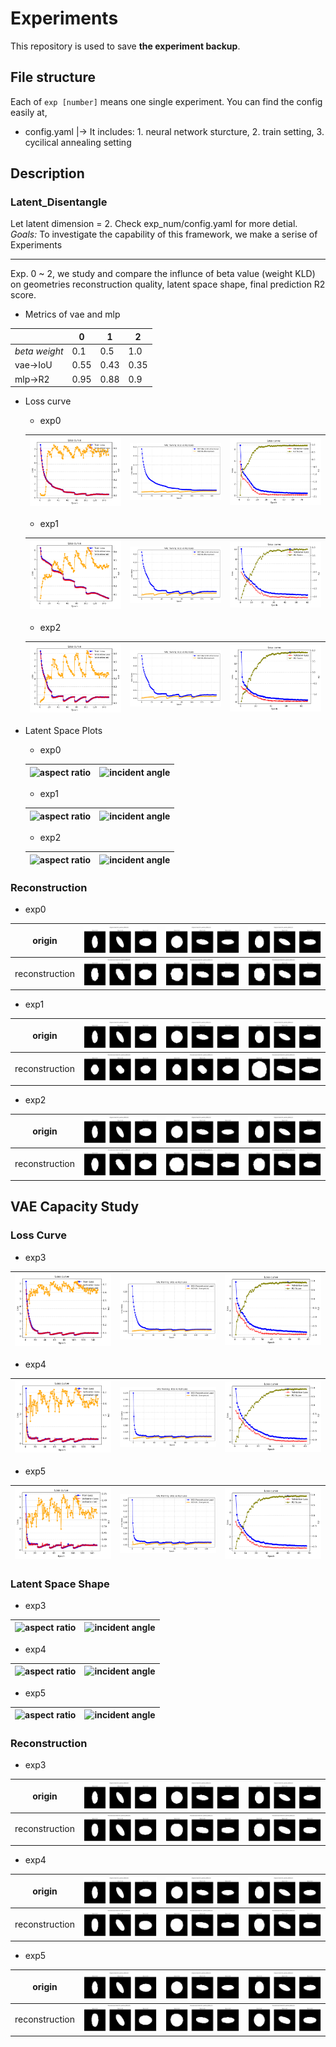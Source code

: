 # Experiments
This repository is used to save **the experiment backup**.
## File structure 
Each of `exp [number]` means one single experiment. You can find the config easily at,
- config.yaml |-> It includes:  1. neural network sturcture, 
                                2. train setting, 
                                3. cycilical annealing setting
    
## Description
### Latent_Disentangle
Let latent dimension = 2. Check exp_num/config.yaml for more detial.
*Goals:* To investigate the capability of this framework, we make a serise of 
Experiments

---
Exp. 0 ~ 2, we study and compare the influnce of beta value (weight KLD) on geometries 
reconstruction quality, latent space shape, final prediction R2 score.
- Metrics of vae and mlp

|      | 0   | 1   | 2   |
| ---- | --- | --- | --- |
| *beta weight* | 0.1 | 0.5 | 1.0 |
| vae->IoU  |0.55 |  0.43   |  0.35   |
| mlp->R2  | 0.95 |  0.88   |  0.9  |

- Loss curve
    - exp0

    |![vae](./exp0/vae.png)| ![vae_bce_kld](./exp0/vae_bce_kld.png)| ![mlp](./exp0/mlp.png)|
    |--- | ---| --- |
    - exp1

    |![vae](./exp1/vae.png)| ![vae_bce_kld](./exp2/vae_bce_kld.png)| ![mlp](./exp1/mlp.png)|
    |--- | ---| --- |
    - exp2

    |![vae](./exp2/vae.png)| ![vae_bce_kld](./exp2/vae_bce_kld.png)| ![mlp](./exp2/mlp.png)|
    |--- | ---| --- |

- Latent Space Plots
    - exp0

    |![aspect ratio](./exp0/ar_LS_evolution.gif)| ![incident angle](./exp0/angle_LS_evolution.gif)|
    |--- | ---|
    - exp1

    | ![aspect ratio](./exp1/ar_LS_evolution.gif)|![incident angle](./exp1/angle_LS_evolution.gif) |
    |--- |--- |
    - exp2

    | ![aspect ratio](./exp2/ar_LS_evolution.gif) |   ![incident angle](./exp2/angle_LS_evolution.gif)|
    |--- | ---|
### Reconstruction 
- exp0

| origin |![particle01](./exp0/inspect/original_pparticle_0000_00_idx0.png)|![particle02](./exp0/inspect/original_pparticle_0000_01_idx1.png) | ![particle03](./exp0/inspect/original_pparticle_0000_02_idx2.png) |
|--- |--- |--- |--- |
| reconstruction |![particle01](./exp0/inspect/reconstructed_pparticle_0000_00_idx0.png)|![particle02](./exp0/inspect/reconstructed_pparticle_0000_01_idx1.png)  |![particle03](./exp0/inspect/reconstructed_pparticle_0000_02_idx2.png) |
- exp1

| origin |![particle01](./exp1/inspect/original_pparticle_0000_00_idx0.png)|![particle02](./exp1/inspect/original_pparticle_0000_01_idx1.png) | ![particle03](./exp1/inspect/original_pparticle_0000_02_idx2.png) |
|--- |--- |--- |--- |
| reconstruction |![particle01](./exp1/inspect/reconstructed_pparticle_0000_00_idx0.png)|![particle02](./exp1/inspect/reconstructed_pparticle_0000_01_idx1.png)  |![particle03](./exp1/inspect/reconstructed_pparticle_0000_02_idx2.png) |

- exp2

| origin |![particle01](./exp2/inspect/original_pparticle_0000_00_idx0.png)|![particle02](./exp2/inspect/original_pparticle_0000_01_idx1.png) | ![particle03](./exp2/inspect/original_pparticle_0000_02_idx2.png) |
|--- |--- |--- |--- |
| reconstruction |![particle01](./exp2/inspect/reconstructed_pparticle_0000_00_idx0.png)|![particle02](./exp2/inspect/reconstructed_pparticle_0000_01_idx1.png)  |![particle03](./exp2/inspect/reconstructed_pparticle_0000_02_idx2.png) |
## VAE Capacity Study
### Loss Curve
- exp3

|![vae](./exp3/vae.png)| ![vae_bce_kld](./exp3/vae_bce_kld.png)| ![mlp](./exp3/mlp.png)|
|--- | ---| --- |
- exp4

|![vae](./exp4/vae.png)| ![vae_bce_kld](./exp4/vae_bce_kld.png)| ![mlp](./exp4/mlp.png)|
|--- | ---| --- |
- exp5

|![vae](./exp5/vae.png)| ![vae_bce_kld](./exp5/vae_bce_kld.png)| ![mlp](./exp5/mlp.png)|
|--- | ---| --- |

### Latent Space Shape
- exp3

| ![aspect ratio](./exp3/ar_LS_evolution.gif) |   ![incident angle](./exp3/angle_LS_evolution.gif)|
|--- | ---|
- exp4

| ![aspect ratio](./exp4/ar_LS_evolution.gif) |   ![incident angle](./exp4/angle_LS_evolution.gif)|
|--- | ---|
- exp5

| ![aspect ratio](./exp5/ar_LS_evolution.gif) |   ![incident angle](./exp5/angle_LS_evolution.gif)|
|--- | ---|
### Reconstruction
- exp3

| origin |![particle01](./exp3/inspect/original_pparticle_0000_00_idx0.png)|![particle02](./exp3/inspect/original_pparticle_0000_01_idx1.png) | ![particle03](./exp3/inspect/original_pparticle_0000_02_idx2.png) |
|--- |--- |--- |--- |
| reconstruction |![particle01](./exp3/inspect/reconstructed_pparticle_0000_00_idx0.png)|![particle02](./exp3/inspect/reconstructed_pparticle_0000_01_idx1.png)  |![particle03](./exp3/inspect/reconstructed_pparticle_0000_02_idx2.png) |
- exp4

| origin |![particle01](./exp4/inspect/original_pparticle_0000_00_idx0.png)|![particle02](./exp4/inspect/original_pparticle_0000_01_idx1.png) | ![particle03](./exp4/inspect/original_pparticle_0000_02_idx2.png) |
|--- |--- |--- |--- |
| reconstruction |![particle01](./exp4/inspect/reconstructed_pparticle_0000_00_idx0.png)|![particle02](./exp4/inspect/reconstructed_pparticle_0000_01_idx1.png)  |![particle03](./exp4/inspect/reconstructed_pparticle_0000_02_idx2.png) |
- exp5

| origin |![particle01](./exp5/inspect/original_pparticle_0000_00_idx0.png)|![particle02](./exp5/inspect/original_pparticle_0000_01_idx1.png) | ![particle03](./exp5/inspect/original_pparticle_0000_02_idx2.png) |
|--- |--- |--- |--- |
| reconstruction |![particle01](./exp5/inspect/reconstructed_pparticle_0000_00_idx0.png)|![particle02](./exp5/inspect/reconstructed_pparticle_0000_01_idx1.png)  |![particle03](./exp5/inspect/reconstructed_pparticle_0000_02_idx2.png) |

